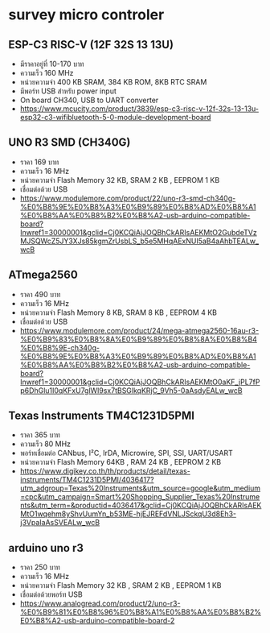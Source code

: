 # survey micro controler
## ESP-C3 RISC-V (12F 32S 13 13U)
- มีราคาอยู่ที่ 10-170 บาท
- ความเร็ว 160 MHz
- หน่วยความจำ 400 KB SRAM, 384 KB ROM, 8KB RTC SRAM
- มีพอร์ท USB สำหรับ power input 
- On board CH340, USB to UART converter
- https://www.mcucity.com/product/3839/esp-c3-risc-v-12f-32s-13-13u-esp32-c3-wifibluetooth-5-0-module-development-board

## UNO R3 SMD (CH340G)
- ราคา 169 บาท
- ความเร็ว 16 MHz
- หน่วยความจำ Flash Memory 32 KB, SRAM 2 KB , EEPROM 1 KB
- เชื่อมต่อด้วย USB
- https://www.modulemore.com/product/22/uno-r3-smd-ch340g-%E0%B8%9E%E0%B8%A3%E0%B9%89%E0%B8%AD%E0%B8%A1%E0%B8%AA%E0%B8%B2%E0%B8%A2-usb-arduino-compatible-board?lnwref1=30000001&gclid=Cj0KCQiAjJOQBhCkARIsAEKMtO2GubdeTVzMJSQWcZ5JY3XJs85kgmZrUsbLS_b5e5MHqAExNUI5aB4aAhbTEALw_wcB

## ATmega2560
- ราคา 490 บาท
- ความเร็ว 16 MHz
- หน่วยความจำ Flash Memory 8 KB, SRAM 8 KB , EEPROM 4 KB
- เชื่อมต่อด้วย USB
- https://www.modulemore.com/product/24/mega-atmega2560-16au-r3-%E0%B9%83%E0%B8%8A%E0%B9%89%E0%B8%8A%E0%B8%B4%E0%B8%9E-ch340g-%E0%B8%9E%E0%B8%A3%E0%B9%89%E0%B8%AD%E0%B8%A1%E0%B8%AA%E0%B8%B2%E0%B8%A2-usb-arduino-compatible-board?lnwref1=30000001&gclid=Cj0KCQiAjJOQBhCkARIsAEKMtO0aKF_jPL7fPp6DhGlu1I0qKFxU7glWl9sx7tBSGlkqKRjC_9Vh5-0aAsdyEALw_wcB

## Texas Instruments TM4C1231D5PMI
- ราคา 365 บาท
- ความเร็ว 80 MHz
- พอร์ทเชื่อมต่อ CANbus, I²C, IrDA, Microwire, SPI, SSI, UART/USART
- หน่วยความจำ Flash Memory 64KB , RAM 24 KB , EEPROM 2 KB
- https://www.digikey.co.th/th/products/detail/texas-instruments/TM4C1231D5PMI/4036417?utm_adgroup=Texas%20Instruments&utm_source=google&utm_medium=cpc&utm_campaign=Smart%20Shopping_Supplier_Texas%20Instruments&utm_term=&productid=4036417&gclid=Cj0KCQiAjJOQBhCkARIsAEKMtO1wqehm8yShvUumYn_b53ME-hjEJREFdVNLJSckqU3d8Eh3-j3VpaIaAsSVEALw_wcB

## arduino uno r3
- ราคา 250 บาท
- ความเร็ว 16 MHz
- หน่วยความจำ Flash Memory 32 KB , SRAM 2 KB , EEPROM 1 KB
- เชื่อมต่อด้วยพอร์ท USB
- https://www.analogread.com/product/2/uno-r3-%E0%B9%81%E0%B8%96%E0%B8%A1%E0%B8%AA%E0%B8%B2%E0%B8%A2-usb-arduino-compatible-board-2

